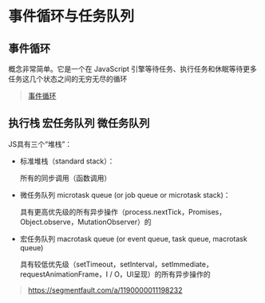 # 事件循环与任务队列

## 事件循环

概念非常简单。它是一个在 JavaScript 引擎等待任务、执行任务和休眠等待更多任务这几个状态之间的无穷无尽的循环

> <a href="https://zh.javascript.info/event-loop#shi-jian-xun-huan">事件循环</a>

##  执行栈 宏任务队列 微任务队列

JS具有三个“堆栈”： 

- 标准堆栈（standard stack）：

  所有的同步调用（函数调用）

- 微任务队列 microtask queue (or job queue or microtask stack)：

  具有更高优先级的所有异步操作（process.nextTick，Promises，Object.observe，MutationObserver）的

- 宏任务队列 macrotask queue (or event queue, task queue, macrotask queue)

  具有较低优先级（setTimeout，setInterval，setImmediate，requestAnimationFrame，I / O，UI呈现）的所有异步操作的

  

> https://segmentfault.com/a/1190000011198232

